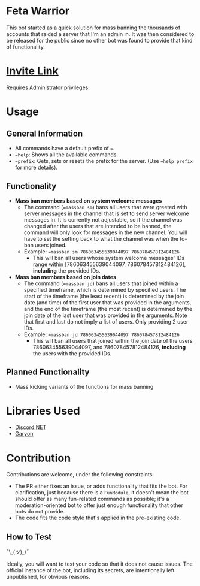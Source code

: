 # Feta Warrior

This bot started as a quick solution for mass banning the thousands of accounts that raided a server that I'm an admin in. It was then considered to be released for the public since no other bot was found to provide that kind of functionality.

# [Invite Link](https://discord.com/api/oauth2/authorize?client_id=786220671331074109&permissions=8&scope=bot)

Requires Administrator privileges.

# Usage
## General Information

- All commands have a default prefix of `=`.
- `=help`: Shows all the available commands
- `=prefix`: Gets, sets or resets the prefix for the server. (Use `=help prefix` for more details).

## Functionality

- **Mass ban members based on system welcome messages**
  - The command (`=massban sm`) bans all users that were greeted with server messages in the channel that is set to send server welcome messages in. It is currently not adjustable, so if the channel was changed after the users that are intended to be banned, the command will only look for messages in the new channel. You will have to set the setting back to what the channel was when the to-ban users joined.
  - Example: `=massban sm 786063455639044097 786078457812484126`
    - This will ban all users whose system welcome messages' IDs range within [786063455639044097, 786078457812484126], **including** the provided IDs.
- **Mass ban members based on join dates**
  - The command (`=massban jd`) bans all users that joined within a specified timeframe, which is determined by specified users. The start of the timeframe (the least recent) is determined by the join date (and time) of the first user that was provided in the arguments, and the end of the timeframe (the most recent) is determined by the join date of the last user that was provided in the arguments. Note that first and last do not imply a list of users. Only providing 2 user IDs.
  - Example: `=massban jd 786063455639044097 786078457812484126`
    - This will ban all users that joined within the join date of the users 786063455639044097, and 786078457812484126, **including** the users with the provided IDs.
  
## Planned Functionality

- Mass kicking variants of the functions for mass banning

# Libraries Used

- [Discord.NET](https://github.com/discord-net/Discord.Net)
- [Garyon](https://github.com/AlFasGD/Garyon)

# Contribution

Contributions are welcome, under the following constraints:

- The PR either fixes an issue, or adds functionality that fits the bot. For clarification, just because there is a `FunModule`, it doesn't mean the bot should offer as many fun-related commands as possible; it's a moderation-oriented bot to offer just enough functionality that other bots do not provide.
- The code fits the code style that's applied in the pre-existing code.

## How to Test

¯\\\_(ツ)\_/¯

Ideally, you will want to test your code so that it does not cause issues. The official instance of the bot, including its secrets, are intentionally left unpublished, for obvious reasons.
